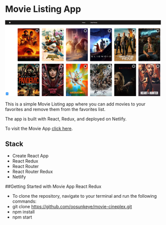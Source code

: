 # Movie Listing App

![Alt Text](movieapp.png)

This is a simple Movie Listing app where you can add movies to your favorites and remove them from the favorites list.

The app is built with React, Redux, and deployed on Netlify.

To visit the Movie App [click here](https://subtle-quokka-f40ec7.netlify.app).

## Stack

- Create React App
- React Redux
- React Router
- React Router Redux
- Netlify

##Getting Started with Movie App React Redux

- To clone the repository, navigate to your terminal and run the following commands:
- git clone https://github.com/oosunkeye/movie-cineplex.git
- npm install
- npm start
  




